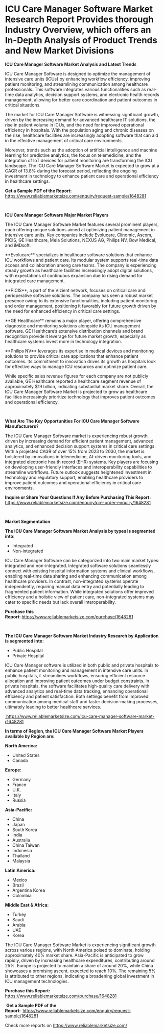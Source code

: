 <p><h1>ICU Care Manager Software Market Research Report Provides thorough Industry Overview, which offers an In-Depth Analysis of Product Trends and New Market Divisions</h1></p><p><strong>ICU Care Manager Software Market Analysis and Latest Trends</strong></p>
<p><p>ICU Care Manager Software is designed to optimize the management of intensive care units (ICUs) by enhancing workflow efficiency, improving patient monitoring, and streamlining communication among healthcare professionals. This software integrates various functionalities such as real-time data analytics, decision support systems, and electronic health records management, allowing for better care coordination and patient outcomes in critical situations.</p><p>The market for ICU Care Manager Software is witnessing significant growth, driven by the increasing demand for advanced healthcare IT solutions, the rise in patient volume in ICUs, and the need for improved operational efficiency in hospitals. With the population aging and chronic diseases on the rise, healthcare facilities are increasingly adopting software that can aid in the effective management of critical care environments.</p><p>Moreover, trends such as the adoption of artificial intelligence and machine learning for predictive analytics, the focus on telemedicine, and the integration of IoT devices for patient monitoring are transforming the ICU landscape. The ICU Care Manager Software Market is expected to grow at a CAGR of 13.8% during the forecast period, reflecting the ongoing investment in technology to enhance patient care and operational efficiency in healthcare settings.</p></p>
<p><strong>Get a Sample PDF of the Report:&nbsp;</strong> <a href="https://www.reliablemarketsize.com/enquiry/request-sample/1648281?utm_campaign=2528&utm_medium=2&utm_source=Github&utm_content=ia&utm_term=25032025&utm_id=icu-care-manager-software">https://www.reliablemarketsize.com/enquiry/request-sample/1648281</a></p>
<p>&nbsp;</p>
<p><strong>ICU Care Manager Software Major Market Players</strong></p>
<p><p>The ICU Care Manager Software Market features several prominent players, each offering unique solutions aimed at optimizing patient management in intensive care units. Key companies include Evolucare, Clinomic, Ascom, PICIS, GE Healthcare, Mela Solutions, NEXUS AG, Philips NV, Bow Medical, and iMDsoft.</p><p>**Evolucare** specializes in healthcare software solutions that enhance ICU workflows and patient care. Its modular system supports real-time data access and collaboration among care teams. The company is experiencing steady growth as healthcare facilities increasingly adopt digital solutions, with expectations of continuous expansion due to rising demand for integrated care management.</p><p>**PICIS**, a part of the Vizient network, focuses on critical care and perioperative software solutions. The company has seen a robust market presence owing to its extensive functionalities, including patient monitoring and order management, positioning it favorably for future growth driven by the need for enhanced efficiency in critical care settings.</p><p>**GE Healthcare** remains a major player, offering comprehensive diagnostic and monitoring solutions alongside its ICU management software. GE Healthcare’s extensive distribution channels and brand recognition provide it leverage for future market growth, especially as healthcare systems invest more in technology integration.</p><p>**Philips NV** leverages its expertise in medical devices and monitoring solutions to provide critical care applications that enhance patient outcomes. Its commitment to innovation drives its growth as hospitals look for effective ways to manage ICU resources and optimize patient care.</p><p>While specific sales revenue figures for each company are not publicly available, GE Healthcare reported a healthcare segment revenue of approximately $19 billion, indicating substantial market share. Overall, the ICU Care Manager Software Market is projected to grow as healthcare facilities increasingly prioritize technology that improves patient outcomes and operational efficiency.</p></p>
<p>&nbsp;</p>
<p><strong>What Are The Key Opportunities For ICU Care Manager Software Manufacturers?</strong></p>
<p><p>The ICU Care Manager Software market is experiencing robust growth, driven by increasing demand for efficient patient management, advanced analytics, and enhanced decision support systems in critical care settings. With a projected CAGR of over 15% from 2023 to 2030, the market is bolstered by innovations in telemedicine, AI-driven monitoring tools, and integrated electronic health record (EHR) systems. Key players are focusing on developing user-friendly interfaces and interoperability capabilities to streamline workflows. Future outlook suggests heightened investment in technology and regulatory support, enabling healthcare providers to improve patient outcomes and operational efficiency in critical care environments.</p></p>
<p><strong>Inquire or Share Your Questions If Any Before Purchasing This Report:</strong> <a href="https://www.reliablemarketsize.com/enquiry/pre-order-enquiry/1648281?utm_campaign=2528&utm_medium=2&utm_source=Github&utm_content=ia&utm_term=25032025&utm_id=icu-care-manager-software">https://www.reliablemarketsize.com/enquiry/pre-order-enquiry/1648281</a></p>
<p>&nbsp;</p>
<p><strong>Market Segmentation</strong></p>
<p><strong>The ICU Care Manager Software Market Analysis by types is segmented into:</strong></p>
<p><ul><li>Integrated</li><li>Non-integrated</li></ul></p>
<p><p>ICU Care Manager Software can be categorized into two main market types: integrated and non-integrated. Integrated software solutions seamlessly connect with existing hospital information systems and clinical workflows, enabling real-time data sharing and enhancing communication among healthcare providers. In contrast, non-integrated systems operate independently, requiring manual data entry and potentially leading to fragmented patient information. While integrated solutions offer improved efficiency and a holistic view of patient care, non-integrated systems may cater to specific needs but lack overall interoperability.</p></p>
<p><strong>Purchase this Report:&nbsp;</strong><a href="https://www.reliablemarketsize.com/purchase/1648281?utm_campaign=2528&utm_medium=2&utm_source=Github&utm_content=ia&utm_term=25032025&utm_id=icu-care-manager-software">https://www.reliablemarketsize.com/purchase/1648281</a></p>
<p>&nbsp;</p>
<p><strong>The ICU Care Manager Software Market Industry Research by Application is segmented into:</strong></p>
<p><ul><li>Public Hospital</li><li>Private Hospital</li></ul></p>
<p><p>ICU Care Manager software is utilized in both public and private hospitals to enhance patient monitoring and management in intensive care units. In public hospitals, it streamlines workflows, ensuring efficient resource allocation and improving patient outcomes under budget constraints. In private hospitals, the software facilitates high-quality care delivery with advanced analytics and real-time data tracking, enhancing operational efficiency and patient satisfaction. Both settings benefit from improved communication among medical staff and faster decision-making processes, ultimately leading to better healthcare services.</p></p>
<p><a href="https://www.reliablemarketsize.com/icu-care-manager-software-market-r1648281?utm_campaign=2528&utm_medium=2&utm_source=Github&utm_content=ia&utm_term=25032025&utm_id=icu-care-manager-software">&nbsp;https://www.reliablemarketsize.com/icu-care-manager-software-market-r1648281</a></p>
<p><strong>In terms of Region, the ICU Care Manager Software Market Players available by Region are:</strong></p>
<p>
    <p> <strong> North America: </strong>
        <ul>
            <li>United States</li>
            <li>Canada</li>
        </ul>
        </p> 
    <p> <strong> Europe: </strong>
        <ul>
            <li>Germany</li>
            <li>France</li>
            <li>U.K.</li>
            <li>Italy</li>
            <li>Russia</li>
        </ul>
        </p> 
    <p> <strong> Asia-Pacific: </strong>
        <ul>
            <li>China</li>
            <li>Japan</li>
            <li>South Korea</li>
            <li>India</li>
            <li>Australia</li>
            <li>China Taiwan</li>
            <li>Indonesia</li>
            <li>Thailand</li>
            <li>Malaysia</li>
        </ul>
        </p> 
    <p> <strong> Latin America: </strong>
        <ul>
            <li>Mexico</li>
            <li>Brazil</li>
            <li>Argentina Korea</li>
            <li>Colombia</li>
        </ul>
        </p> 
    <p> <strong> Middle East & Africa: </strong>
        <ul>
            <li>Turkey</li>
            <li>Saudi</li>
            <li>Arabia</li>
            <li>UAE</li>
            <li>Korea</li>
        </ul>
    </p>
    </p>
<p><p>The ICU Care Manager Software Market is experiencing significant growth across various regions, with North America poised to dominate, holding approximately 40% market share. Asia-Pacific is anticipated to grow rapidly, driven by increasing healthcare expenditures, contributing around 25%. Europe is projected to maintain a share of around 20%, while China showcases a promising ascent, expected to reach 10%. The remaining 5% is attributed to other regions, indicating a broadening global investment in ICU management technologies.</p></p>
<p><strong>Purchase this Report: </strong><a href="https://www.reliablemarketsize.com/purchase/1648281?utm_campaign=2528&utm_medium=2&utm_source=Github&utm_content=ia&utm_term=25032025&utm_id=icu-care-manager-software">https://www.reliablemarketsize.com/purchase/1648281</a></p>
<p>&nbsp;<strong>Get a Sample PDF of the Report:&nbsp;&nbsp;</strong><a href="https://www.reliablemarketsize.com/enquiry/request-sample/1648281?utm_campaign=2528&utm_medium=2&utm_source=Github&utm_content=ia&utm_term=25032025&utm_id=icu-care-manager-software">https://www.reliablemarketsize.com/enquiry/request-sample/1648281</a></p>
<p><strong></strong></p>
<p>Check more reports on <a href="https://www.reliablemarketsize.com/?utm_campaign=2528&utm_medium=2&utm_source=Github&utm_content=ia&utm_term=25032025&utm_id=icu-care-manager-software">https://www.reliablemarketsize.com/</a></p>